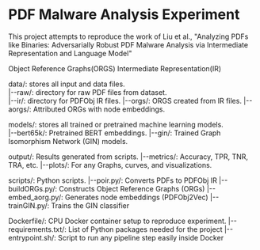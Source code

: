 # PDF Malware Analysis Experiment
This project attempts to reproduce the work of Liu et al., "Analyzing PDFs like Binaries: Adversarially Robust PDF Malware Analysis via Intermediate Representation and Language Model"


Object Reference Graphs(ORGS)
Intermediate Representation(IR)

data/: stores all input and data files.  
|--raw/: directory for raw PDF files from dataset.  
|--ir/: directory for PDFObj IR files.
|--orgs/: ORGS created from IR files.
|--aorgs/: Attributed ORGs with node embeddings.


models/: stores all trained or pretrained machine learning models.   
|--bert65k/: Pretrained BERT embeddings.
|--gin/: Trained Graph Isomorphism Network (GIN) models.

output/: Results generated from scripts.
|--metrics/: Accuracy, TPR, TNR, TRA, etc.
|--plots/: For any Graphs, curves, and visualizations.

scripts/: Python scripts.
|--poir.py/: Converts PDFs to PDFObj IR
|--buildORGs.py/: Constructs Object Reference Graphs (ORGs)
|--embed_aorg.py/: Generates node embeddings (PDFObj2Vec)
|--trainGIN.py/: Trains the GIN classifier

Dockerfile/: CPU Docker container setup to reproduce experiment.
|--requirements.txt/: List of Python packages needed for the project
|--entrypoint.sh/: Script to run any pipeline step easily inside Docker
